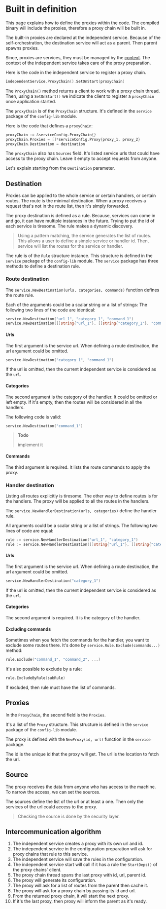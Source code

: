 # Built in definition

This page explains how to define the proxies within the code.
The compiled binary will include the proxies, therefore a proxy chain will be built in.

The built-in proxies are declared at the independent service.
Because of the self-orchestration, the destination service will act as a parent.
Then parent spawns proxies.

Since, proxies are services, they must be managed by the [context](https://github.com/ahmetson/dev-lib).
The context of the independent service takes care of the proxy preparation.

Here is the code in the independent service to register a proxy chain.

```go
independentService.ProxyChain().SetOnStart(proxyChain)
```

The `ProxyChain()` method returns a client to work with a proxy chain thread.
Then, using a `SetOnStart()` we indicate the client to register a `proxyChain` once application started.

The `proxyChain` is of the `ProxyChain` structure.
It's defined in the `service` package of the `config-lib` module.

Here is the code that defines a `proxyChain`:

```go
proxyChain := &serviceConfig.ProxyChain{}
proxyChain.Proxies = []*serviceConfig.Proxy{proxy_1, proxy_2}
proxyChain.Destination = destination
```

The `proxyChain` also has `Sources` field.
It's listed service urls that could have access to the proxy chain.
Leave it empty to accept requests from anyone.

Let's explain starting from the `Destination` parameter.

## Destination
Proxies can be applied to the whole service or certain handlers, or certain routes.
The route is the minimal destination.
When a proxy receives a request that's not in the route list, then it's simply forwarded.

The proxy destination is defined as a rule.
Because, services can come in and go, it can have multiple instances in the future.
Trying to put the id of each service is tiresome. 
The rule makes a dynamic discovery.

> Using a pattern matching, the service generates the list of routes.
This allows a user to define a simple service or handler id.
Then, service will list the routes for the service or handler.

The rule is of the `Rule` structure instance.
This structure is defined in the `service` package of the `config-lib` module.
The `service` package has three methods to define a destination rule.

### Route destination

The `service.NewDestination(urls, categories, commands)` function defines the route rule.

Each of the arguments could be a scalar string or a list of strings:
The following two lines of the code are identical:

```go
service.NewDestination("url_1", "category_1", "command_1")
service.NewDestination([]string{"url_1"}, []string{"category_1"}, "command_1")
```

#### Urls
The first argument is the service url.
When defining a route destination, the url argument could be omitted.

```go
service.NewDestination("category_1", "command_1")
```

If the url is omitted, then the current independent service is considered as the `url`.

#### Categories
The second argument is the category of the handler.
It could be omitted or left empty.
If it's empty, then the routes will be considered in all the handlers.

The following code is valid:

```go
service.NewDestination("command_1")
```

> **Todo**
> 
> implement it

#### Commands
The third argument is required.
It lists the route commands to apply the proxy.

### Handler destination
Listing all routes explicitly is tiresome. 
The other way to define routes is for the handlers.
The proxy will be applied to all the routes in the handlers.

The `service.NewHandlerDestination(urls, categories)` define the handler rule.

All arguments could be a scalar string or a list of strings.
The following two lines of code are equal:

```go
rule := service.NewHandlerDestination("url_1", "category_1")
rule := service.NewHandlerDestination([]string{"url_1"}, []string{"category_1"})
```

#### Urls
The first argument is the service url.
When defining a route destination, the url argument could be omitted.

```go
service.NewHandlerDestination("category_1")
```

If the url is omitted, then the current independent service is considered as the `url`.

#### Categories
The second argument is required.
It is the category of the handler.

#### Excluding commands
Sometimes when you fetch the commands for the handler, you want to exclude some routes there.
It's done by `service.Rule.Exclude(commands...)` method:

```go
rule.Exclude("command_1", "command_2", ...)
```

It's also possible to exclude by a rule:

```go
rule.ExcludeByRule(subRule)
```

If excluded, then rule must have the list of commands.

## Proxies
In the `ProxyChain`, the second field is the `Proxies`.

It's a list of the `Proxy` structure.
This structure is defined in the `service` package of the `config-lib` module.

The proxy is defined with the `NewProxy(id, url)` function in the `service` package.

The id is the unique id that the proxy will get.
The url is the location to fetch the url.

## Source
The proxy receives the data from anyone who has access to the machine.
To narrow the access, we can set the sources.

The sources define the list of the url or at least a one. 
Then only the services of the url could access to the proxy.

> Checking the source is done by the security layer.

## Intercommunication algorithm
1. The independent service creates a proxy with its own url and id.
2. The independent service in the configuration preparation will ask for proxy chains that rule to this service.
3. The independent service will save the rules in the configuration.
4. The independent service start will call if it has a rule the `StartDeps()` of the proxy chains' client.
5. The proxy chain thread spans the last proxy with id, url, parent id.
6. The proxy will generate its configuration.
7. The proxy will ask for a list of routes from the parent then cache it.
8. The proxy will ask for a proxy chain by passing its id and url.
9. From the returned proxy chain, it will start the next proxy.
10. If it's the last proxy, then proxy will inform the parent as it's ready.

